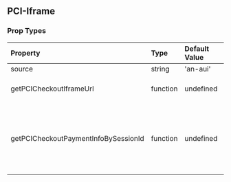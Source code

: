 ## PCI-Iframe 



### Prop Types
Property | Type | Default Value | Is Required | Description
:--- | :--- | :--- | :--- | :---
source|string|'an-aui'|true|flag the source name.
getPCICheckoutIframeUrl|function|undefined|true|a function which will return payment iframe url.
getPCICheckoutPaymentInfoBySessionId|function|undefined|true|a function which will return the credit card info { amsAccountId, creditCardTypeId, creditCardTypeName, maskedCardNumber, expiration } by sessionId.

